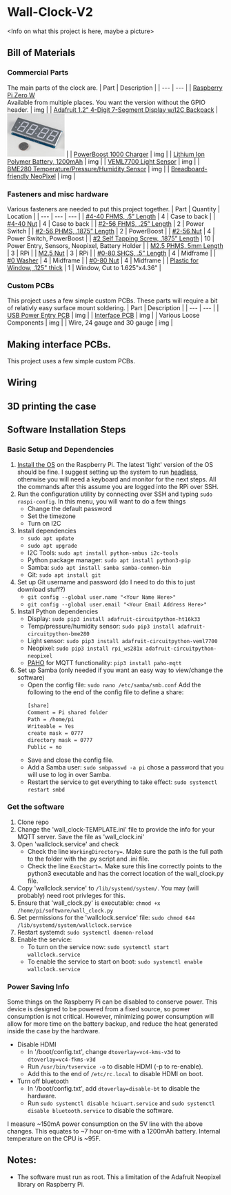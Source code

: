 # Wall-Clock-V2
<Info on what this project is here, maybe a picture>

## Bill of Materials

### Commercial Parts
The main parts of the clock are.
| Part | Description |
| --- | --- |
| [Raspberry Pi Zero W](https://www.raspberrypi.com/products/raspberry-pi-zero-w/)<br>Available from multiple places. You want the version without the GPIO header. | img |
| [Adafruit 1.2" 4-Digit 7-Segment Display w/I2C Backpack](https://www.adafruit.com/product/1270) | <img src="https://github.com/ilikecake/Wall-Clock-V2/blob/main/assets/1270-04.jpg" height="100"> |
| [PowerBoost 1000 Charger](https://www.adafruit.com/product/2465) | img |
| [Lithium Ion Polymer Battery, 1200mAh](https://www.adafruit.com/product/258) | img |
| [VEML7700 Light Sensor](https://www.adafruit.com/product/4162) | img |
| [BME280 Temperature/Pressure/Humidity Sensor](https://www.sparkfun.com/products/13676) | img |
| [Breadboard-friendly NeoPixel](https://www.adafruit.com/product/1312) | img |

### Fasteners and misc hardware
Various fasteners are needed to put this project together.
| Part | Quantity | Location |
| --- | --- | --- |
| [#4-40 FHMS, .5” Length](https://www.mcmaster.com/92210A110/) | 4 | Case to back |
| [#4-40 Nut](https://www.mcmaster.com/91841A005/) | 4 | Case to back |
| [#2-56 FHMS, .25” Length](https://www.mcmaster.com/91771A104/) | 2 | Power Switch |
| [#2-56 PHMS, .1875” Length](https://www.mcmaster.com/91772A076/) | 2 | PowerBoost |
| [#2-56 Nut](https://www.mcmaster.com/91841A003/) | 4 | Power Switch, PowerBoost |
| [#2 Self Tapping Screw, .1875” Length](https://www.mcmaster.com/99461A710/) | 10 | Power Entry, Sensors, Neopixel, Battery Holder |
| [M2.5 PHMS, 5mm Length](https://www.mcmaster.com/92000A103/) | 3 | RPi |
| [M2.5 Nut](https://www.mcmaster.com/91828A113/) | 3 | RPi |
| [#0-80 SHCS, .5” Length](https://www.mcmaster.com/92196A070/) | 4 | Midframe |
| [#0 Washer](https://www.mcmaster.com/90107A001/) | 4 | Midframe |
| [#0-80 Nut](https://www.mcmaster.com/91841A115/) | 4 | Midframe |
| [Plastic for Window, .125" thick](https://www.mcmaster.com/8505K721-8505K111/) | 1 | Window, Cut to 1.625"x4.36" |

### Custom PCBs
This project uses a few simple custom PCBs. These parts will require a bit of relativly easy surface mount soldering.
| Part | Description |
| --- | --- |
| [USB Power Entry PCB](https://oshpark.com/shared_projects/DeTFANqL) | img |
| [Interface PCB](https://oshpark.com/shared_projects/3Y6FiWnK) | img |
| Various Loose Components | img |
| Wire, 24 gauge and 30 gauge | img |




<Add a BOM here>

## Making interface PCBs.
This project uses a few simple custom PCBs. <more info here someday>

## Wiring
<How to wire up all the bits>

## 3D printing the case
<Links to the case files and instructions on how to print>

## Software Installation Steps
### Basic Setup and Dependencies
1. [Install the OS](https://www.raspberrypi.com/software/) on the Raspberry Pi. The latest 'light' version of the OS should be fine. I suggest setting up the system to run [headless](https://www.tomshardware.com/reviews/raspberry-pi-headless-setup-how-to,6028.html), otherwise you will need a keyboard and monitor for the next steps. All the commands after this assume you are logged into the RPi over SSH.
2. Run the configuration utility by connecting over SSH and typing `sudo raspi-config`. In this menu, you will want to do a few things
   - Change the default password
   - Set the timezone
   - Turn on I2C
3. Install dependencies
   - `sudo apt update`
   - `sudo apt upgrade`
   - I2C Tools: `sudo apt install python-smbus i2c-tools`
   - Python package manager: `sudo apt install python3-pip`
   - Samba: `sudo apt install samba samba-common-bin`
   - Git: `sudo apt install git`
4. Set up Git username and password (do I need to do this to just download stuff?)
   - `git config --global user.name "<Your Name Here>"`
   - `git config --global user.email "<Your Email Address Here>"`
5. Install Python dependencies
   - Display: `sudo pip3 install adafruit-circuitpython-ht16k33`
   - Temp/pressure/humidity sensor: `sudo pip3 install adafruit-circuitpython-bme280`
   - Light sensor: `sudo pip3 install adafruit-circuitpython-veml7700`
   - Neopixel: `sudo pip3 install rpi_ws281x adafruit-circuitpython-neopixel`
   - [PAHO](https://pypi.org/project/paho-mqtt/) for MQTT functionality: `pip3 install paho-mqtt`
6. Set up Samba (only needed if you want an easy way to view/change the software)
   - Open the config file: `sudo nano /etc/samba/smb.conf` Add the following to the end of the config file to define a share:
     ```
     [share]
     Comment = Pi shared folder
     Path = /home/pi
     Writeable = Yes
     create mask = 0777
     directory mask = 0777
     Public = no
     ```
   - Save and close the config file.
   - Add a Samba user: `sudo smbpasswd -a pi` chose a password that you will use to log in over Samba.
   - Restart the service to get everything to take effect: `sudo systemctl restart smbd`
### Get the software
1. Clone repo <add steps on how to do this...>
2. Change the 'wall_clock-TEMPLATE.ini' file to provide the info for your MQTT server. Save the file as 'wall_clock.ini'
3. Open 'wallclock.service' and check
   - Check the line `WorkingDirectory=`. Make sure the path is the full path to the folder with the .py script and .ini file.
   - Check the line `ExecStart=`. Make sure this line correctly points to the python3 executable and has the correct location of the wall_clock.py file.
4. Copy 'wallclock.service' to `/lib/systemd/system/`. You may (will probably) need root privleges for this.
5. Ensure that 'wall_clock.py' is executable: `chmod +x /home/pi/software/wall_clock.py`
6. Set permissions for the 'wallclock.service' file: `sudo chmod 644 /lib/systemd/system/wallclock.service`
7. Restart systemd: `sudo systemctl daemon-reload`
8. Enable the service:
   - To turn on the service now: `sudo systemctl start wallclock.service`
   - To enable the service to start on boot: `sudo systemctl enable wallclock.service`
   
### Power Saving Info
Some things on the Raspberry Pi can be disabled to conserve power. This device is designed to be powered from a fixed source, so power consumption is not critical. However, minimizing power consumption will allow for more time on the battery backup, and reduce the heat generated inside the case by the hardware.
- Disable HDMI
  - In '/boot/config.txt', change `dtoverlay=vc4-kms-v3d` to `dtoverlay=vc4-fkms-v3d`
  - Run `/usr/bin/tvservice -o` to disable HDMI (-p to re-enable).
  - Add this to the end of `/etc/rc.local` to disable HDMI on boot.
- Turn off bluetooth 
  - In '/boot/config.txt', add `dtoverlay=disable-bt` to disable the hardware.
  - Run `sudo systemctl disable hciuart.service` and `sudo systemctl disable bluetooth.service` to disable the software.

I measure ~150mA power consumption on the 5V line with the above changes. This equates to ~7 hour on-time with a 1200mAh battery. Internal temperature on the CPU is ~95F. <Check this later when the case is closed>

## Notes:
- The software must run as root. This a limitation of the Adafruit Neopixel library on Raspberry Pi.
